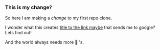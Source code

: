 ### This is my change?

So here I am making a *change* to my first repo clone.

I wonder what this creates [title to the link maybe](http://www.google.com) that sends me to google? Lets find out!

And the world always needs more :sparkling_heart: 's.
